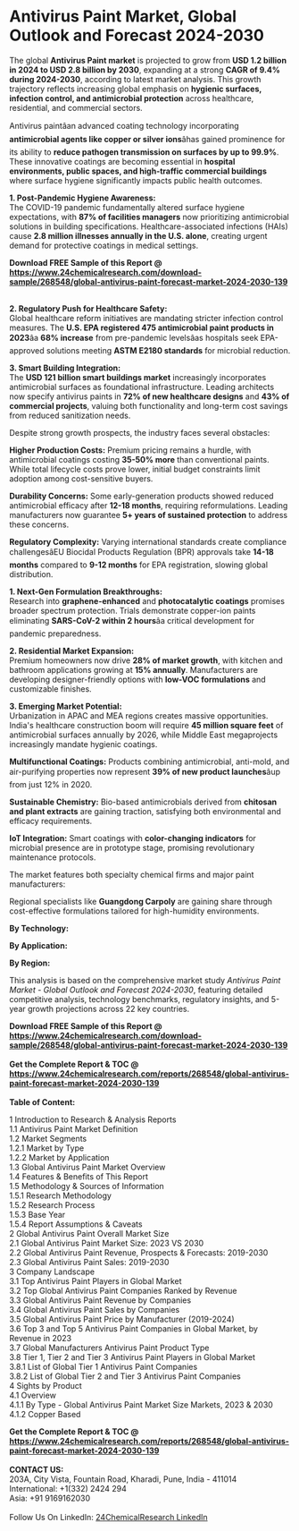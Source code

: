 <h1>Antivirus Paint Market, Global Outlook and Forecast 2024-2030</h1><p>The global <strong>Antivirus Paint market</strong> is projected to grow from <strong>USD 1.2 billion in 2024 to USD 2.8 billion by 2030</strong>, expanding at a strong <strong>CAGR of 9.4% during 2024-2030</strong>, according to latest market analysis. This growth trajectory reflects increasing global emphasis on <strong>hygienic surfaces, infection control, and antimicrobial protection</strong> across healthcare, residential, and commercial sectors.</p><p>Antivirus paintâan advanced coating technology incorporating <strong>antimicrobial agents like copper or silver ions</strong>âhas gained prominence for its ability to <strong>reduce pathogen transmission on surfaces by up to 99.9%</strong>. These innovative coatings are becoming essential in <strong>hospital environments, public spaces, and high-traffic commercial buildings</strong> where surface hygiene significantly impacts public health outcomes.</p><p><strong>1. Post-Pandemic Hygiene Awareness:</strong><br>
The COVID-19 pandemic fundamentally altered surface hygiene expectations, with <strong>87% of facilities managers</strong> now prioritizing antimicrobial solutions in building specifications. Healthcare-associated infections (HAIs) cause <strong>2.8 million illnesses annually in the U.S. alone</strong>, creating urgent demand for protective coatings in medical settings.</p><div><b>Download FREE Sample of this Report @ 
            <a href="https://www.24chemicalresearch.com/download-sample/268548/global-antivirus-paint-forecast-market-2024-2030-139">
            https://www.24chemicalresearch.com/download-sample/268548/global-antivirus-paint-forecast-market-2024-2030-139</a></b></div><br><p><strong>2. Regulatory Push for Healthcare Safety:</strong><br>
Global healthcare reform initiatives are mandating stricter infection control measures. The <strong>U.S. EPA registered 475 antimicrobial paint products in 2023</strong>âa <strong>68% increase</strong> from pre-pandemic levelsâas hospitals seek EPA-approved solutions meeting <strong>ASTM E2180 standards</strong> for microbial reduction.</p><p><strong>3. Smart Building Integration:</strong><br>
The <strong>USD 121 billion smart buildings market</strong> increasingly incorporates antimicrobial surfaces as foundational infrastructure. Leading architects now specify antivirus paints in <strong>72% of new healthcare designs</strong> and <strong>43% of commercial projects</strong>, valuing both functionality and long-term cost savings from reduced sanitization needs.</p><p>Despite strong growth prospects, the industry faces several obstacles:</p><p><strong>Higher Production Costs:</strong> Premium pricing remains a hurdle, with antimicrobial coatings costing <strong>35-50% more</strong> than conventional paints. While total lifecycle costs prove lower, initial budget constraints limit adoption among cost-sensitive buyers.</p><p><strong>Durability Concerns:</strong> Some early-generation products showed reduced antimicrobial efficacy after <strong>12-18 months</strong>, requiring reformulations. Leading manufacturers now guarantee <strong>5+ years of sustained protection</strong> to address these concerns.</p><p><strong>Regulatory Complexity:</strong> Varying international standards create compliance challengesâEU Biocidal Products Regulation (BPR) approvals take <strong>14-18 months</strong> compared to <strong>9-12 months</strong> for EPA registration, slowing global distribution.</p><p><strong>1. Next-Gen Formulation Breakthroughs:</strong><br>
Research into <strong>graphene-enhanced</strong> and <strong>photocatalytic coatings</strong> promises broader spectrum protection. Trials demonstrate copper-ion paints eliminating <strong>SARS-CoV-2 within 2 hours</strong>âa critical development for pandemic preparedness.</p><p><strong>2. Residential Market Expansion:</strong><br>
Premium homeowners now drive <strong>28% of market growth</strong>, with kitchen and bathroom applications growing at <strong>15% annually</strong>. Manufacturers are developing designer-friendly options with <strong>low-VOC formulations</strong> and customizable finishes.</p><p><strong>3. Emerging Market Potential:</strong><br>
Urbanization in APAC and MEA regions creates massive opportunities. India's healthcare construction boom will require <strong>45 million square feet</strong> of antimicrobial surfaces annually by 2026, while Middle East megaprojects increasingly mandate hygienic coatings.</p><p><strong>Multifunctional Coatings:</strong> Products combining antimicrobial, anti-mold, and air-purifying properties now represent <strong>39% of new product launches</strong>âup from just 12% in 2020.</p><p><strong>Sustainable Chemistry:</strong> Bio-based antimicrobials derived from <strong>chitosan and plant extracts</strong> are gaining traction, satisfying both environmental and efficacy requirements.</p><p><strong>IoT Integration:</strong> Smart coatings with <strong>color-changing indicators</strong> for microbial presence are in prototype stage, promising revolutionary maintenance protocols.</p><p>The market features both specialty chemical firms and major paint manufacturers:</p><p>Regional specialists like <strong>Guangdong Carpoly</strong> are gaining share through cost-effective formulations tailored for high-humidity environments.</p><p><strong>By Technology:</strong></p><p><strong>By Application:</strong></p><p><strong>By Region:</strong></p><p>This analysis is based on the comprehensive market study <em>Antivirus Paint Market - Global Outlook and Forecast 2024-2030</em>, featuring detailed competitive analysis, technology benchmarks, regulatory insights, and 5-year growth projections across 22 key countries.</p><div><b>Download FREE Sample of this Report @ 
            <a href="https://www.24chemicalresearch.com/download-sample/268548/global-antivirus-paint-forecast-market-2024-2030-139">
            https://www.24chemicalresearch.com/download-sample/268548/global-antivirus-paint-forecast-market-2024-2030-139</a></b></div><br><div><b>Get the Complete Report & TOC @ 
            <a href="https://www.24chemicalresearch.com/reports/268548/global-antivirus-paint-forecast-market-2024-2030-139">
            https://www.24chemicalresearch.com/reports/268548/global-antivirus-paint-forecast-market-2024-2030-139</a></b></div><br>
            <b>Table of Content:</b><p>1 Introduction to Research & Analysis Reports<br />
    1.1 Antivirus Paint Market Definition<br />
    1.2 Market Segments<br />
        1.2.1 Market by Type<br />
        1.2.2 Market by Application<br />
    1.3 Global Antivirus Paint Market Overview<br />
    1.4 Features & Benefits of This Report<br />
    1.5 Methodology & Sources of Information<br />
        1.5.1 Research Methodology<br />
        1.5.2 Research Process<br />
        1.5.3 Base Year<br />
        1.5.4 Report Assumptions & Caveats<br />
2 Global Antivirus Paint Overall Market Size<br />
    2.1 Global Antivirus Paint Market Size: 2023 VS 2030<br />
    2.2 Global Antivirus Paint Revenue, Prospects & Forecasts: 2019-2030<br />
    2.3 Global Antivirus Paint Sales: 2019-2030<br />
3 Company Landscape<br />
    3.1 Top Antivirus Paint Players in Global Market<br />
    3.2 Top Global Antivirus Paint Companies Ranked by Revenue<br />
    3.3 Global Antivirus Paint Revenue by Companies<br />
    3.4 Global Antivirus Paint Sales by Companies<br />
    3.5 Global Antivirus Paint Price by Manufacturer (2019-2024)<br />
    3.6 Top 3 and Top 5 Antivirus Paint Companies in Global Market, by Revenue in 2023<br />
    3.7 Global Manufacturers Antivirus Paint Product Type<br />
    3.8 Tier 1, Tier 2 and Tier 3 Antivirus Paint Players in Global Market<br />
        3.8.1 List of Global Tier 1 Antivirus Paint Companies<br />
        3.8.2 List of Global Tier 2 and Tier 3 Antivirus Paint Companies<br />
4 Sights by Product<br />
    4.1 Overview<br />
        4.1.1 By Type - Global Antivirus Paint Market Size Markets, 2023 & 2030<br />
        4.1.2 Copper Based<br /></p><div><b>Get the Complete Report & TOC @ 
            <a href="https://www.24chemicalresearch.com/reports/268548/global-antivirus-paint-forecast-market-2024-2030-139">
            https://www.24chemicalresearch.com/reports/268548/global-antivirus-paint-forecast-market-2024-2030-139</a></b></div><br><b>CONTACT US:</b><br>
            203A, City Vista, Fountain Road, Kharadi, Pune, India - 411014<br>
            International: +1(332) 2424 294<br>
            Asia: +91 9169162030 <br><br>
            Follow Us On LinkedIn: <a href="https://www.linkedin.com/company/24chemicalresearch/">24ChemicalResearch LinkedIn</a>